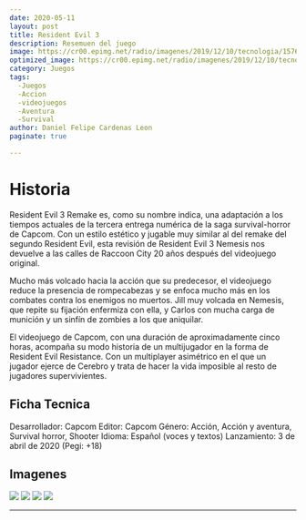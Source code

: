 ```yaml
---
date: 2020-05-11
layout: post
title: Resident Evil 3
description: Resemuen del juego
image: https://cr00.epimg.net/radio/imagenes/2019/12/10/tecnologia/1576000883_201413_1576001016_noticia_normal_recorte1.jpg
optimized_image: https://cr00.epimg.net/radio/imagenes/2019/12/10/tecnologia/1576000883_201413_1576001016_noticia_normal_recorte1.jpg
category: Juegos
tags:
  -Juegos
  -Accion
  -videojuegos
  -Aventura
  -Survival
author: Daniel Felipe Cardenas Leon
paginate: true

---
```

                
# Historia

Resident Evil 3 Remake es, como su nombre indica, una adaptación a los tiempos actuales de la tercera entrega numérica de la saga survival-horror de Capcom. Con un estilo estético y jugable muy similar al del remake del segundo Resident Evil, esta revisión de Resident Evil 3 Nemesis nos devuelve a las calles de Raccoon City 20 años después del videojuego original.

Mucho más volcado hacia la acción que su predecesor, el videojuego reduce la presencia de rompecabezas y se enfoca mucho más en los combates contra los enemigos no muertos. Jill muy volcada en Nemesis, que repite su fijación enfermiza con ella, y Carlos con mucha carga de munición y un sinfín de zombies a los que aniquilar.

El videojuego de Capcom, con una duración de aproximadamente cinco horas, acompaña su modo historia de un multijugador en la forma de Resident Evil Resistance. Con un multiplayer asimétrico en el que un jugador ejerce de Cerebro y trata de hacer la vida imposible al resto de jugadores supervivientes.

## Ficha Tecnica

Desarrollador: Capcom
Editor: Capcom
Género: Acción, Acción y aventura, Survival horror, Shooter
Idioma: Español (voces y textos)
Lanzamiento: 3 de abril de 2020 (Pegi: +18)

## Imagenes

![]( https://images8.alphacoders.com/106/thumb-1920-1062451.jpg)
![]( https://images2.alphacoders.com/105/thumb-1920-1057560.jpg)
![]( https://images2.alphacoders.com/107/thumb-1920-1072531.jpg)
![]( https://images8.alphacoders.com/105/thumb-1920-1057559.jpg)

---

